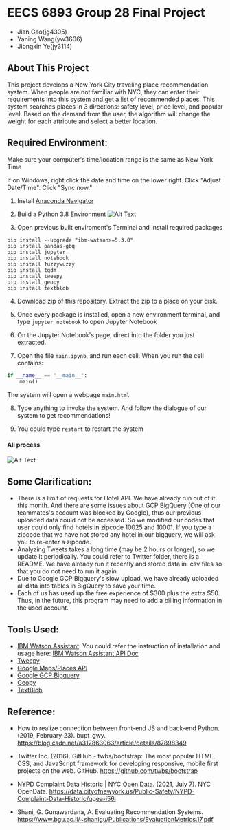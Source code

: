 # EECS 6893 Group 28 Final Project
- Jian Gao(jg4305)
- Yaning Wang(yw3606)
- Jiongxin Ye(jy3114)

## About This Project 
   This project develops a New York City traveling place recommendation system. When people are not familiar with NYC, they can enter their requirements into this system and get a list of recommended places. This system searches places in 3 directions: safety level, price level, and popular level. Based on the demand from the user, the algorithm will change the weight for each attribute and select a better location.
## Required Environment:
Make sure your computer's time/location range is the same as New York Time

If on Windows, right click the date and time on the lower right.
Click "Adjust Date/Time".
Click "Sync now."

1. Install [Anaconda Navigator](https://www.anaconda.com/products/individual)


2. Build a Python 3.8 Environment
![Alt Text](gifs/Instruction_anaconda.gif)

3. Open previous built enviroment's Terminal and Install required packages
```
pip install --upgrade "ibm-watson>=5.3.0"
pip install pandas-gbq
pip install jupyter
pip install notebook
pip install fuzzywuzzy
pip install tqdm
pip install tweepy
pip install geopy
pip install textblob
```
4. Download zip of this repository. Extract the zip to a place on your disk.

5. Once every package is installed, open a new environment terminal, and type ``` jupyter notebook ``` to open Jupyter Notebook

6. On the Jupyter Notebook's page, direct into the folder you just extracted.

7. Open the file ```main.ipynb```, and run each cell. When you run the cell contains:
~~~python
if __name__ == "__main__":
    main()
~~~
The system will open a webpage ```main.html```

8. Type anything to invoke the system. And follow the dialogue of our system to get recommendations!

9. You could type ```restart``` to restart the system 

#### All process
![Alt Text](gifs/all-process.gif)
## Some Clarification:
- There is a limit of requests for Hotel API. We have already run out of it this month. And there are some issues about GCP BigQuery (One of our teammates's account was blocked by Google), thus our previous uploaded data could not be accessed. So we modified our codes that user could only find hotels in zipcode 10025 and 10001. If you type a zipcode that we have not stored any hotel in our bigquery, we will ask you to re-enter a zipcode.
- Analyzing Tweets takes a long time (may be 2 hours or longer), so we update it periodically. You could refer to Twitter folder, there is a README. We have already run it recently and stored data in .csv files so that you do not need to run it again.
- Due to Google GCP Bigquery's slow upload, we have already uploaded all data into tables in BigQuery to save your time.
- Each of us has used up the free experience of $300 plus the extra $50. Thus, in the future, this program may need to add a billing information in the used account.

## Tools Used:
- [IBM Watson Assistant](https://www.ibm.com/products/watson-assistant). You could refer the instruction of installation and usage here: [IBM Watson Assistant API Doc](https://cloud.ibm.com/apidocs/assistant/assistant-v2?code=python)
- [Tweepy](https://docs.tweepy.org/en/v3.5.0/)
- [Google Maps/Places API](https://developers.google.com/maps/documentation)
- [Google GCP Bigquery](https://cloud.google.com/bigquery?utm_source=google&utm_medium=cpc&utm_campaign=na-US-all-en-dr-bkws-all-all-trial-e-dr-1009892&utm_content=text-ad-none-any-DEV_c-CRE_547127448229-ADGP_Desk%20%7C%20BKWS%20-%20EXA%20%7C%20Txt%20~%20Data%20Analytics%20~%20BigQuery_Big%20Query%20Expansion-KWID_43700066498002489-kwd-327307220541&utm_term=KW_cloud%20bigquery-ST_cloud%20bigquery&gclid=CjwKCAiAtouOBhA6EiwA2nLKH1zpoKvmEFSXDYkqylo4P9Ck4LuB1Ch2EdBR8IgfZByGsHQDMJtl4xoCcLcQAvD_BwE&gclsrc=aw.ds)
- [Geopy](https://geopy.readthedocs.io/en/stable/)
- [TextBlob](https://textblob.readthedocs.io/en/dev/)
## Reference:
- How to realize connection between front-end JS and back-end Python. (2019, February 23). bupt_gwy. 
https://blog.csdn.net/a312863063/article/details/87898349

- Twitter Inc. (2016). GitHub - twbs/bootstrap: The most popular HTML, CSS, and JavaScript framework for developing responsive, mobile first projects on the web. GitHub. https://github.com/twbs/bootstrap

- NYPD Complaint Data Historic | NYC Open Data. (2021, July 7). NYC OpenData. 
https://data.cityofnewyork.us/Public-Safety/NYPD-Complaint-Data-Historic/qgea-i56i

- Shani, G. Gunawardana, A. Evaluating Recommendation Systems. 
https://www.bgu.ac.il/~shanigu/Publications/EvaluationMetrics.17.pdf

